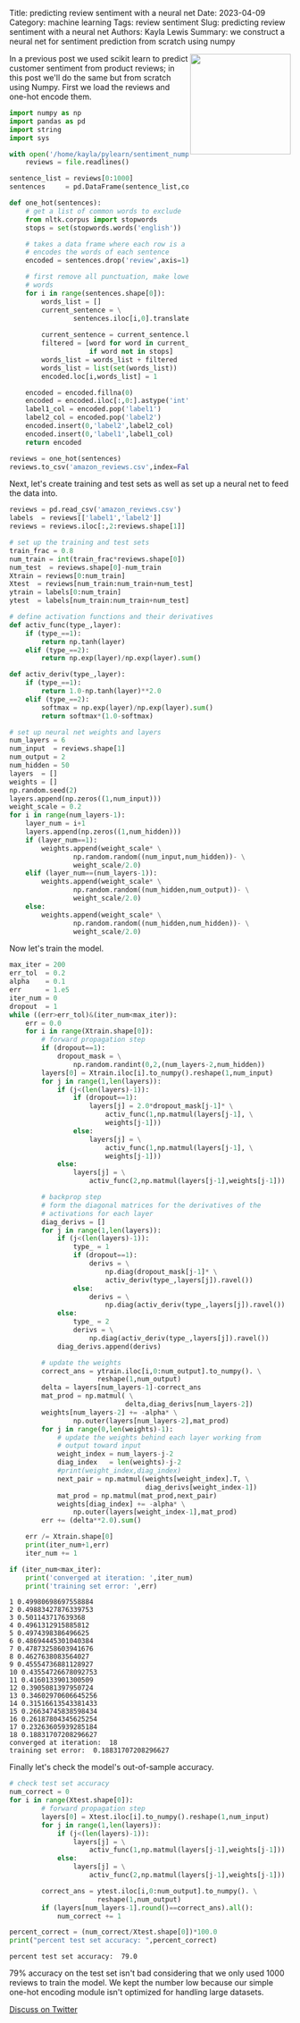 Title: predicting review sentiment with a neural net
Date: 2023-04-09
Category: machine learning
Tags: review sentiment
Slug: predicting review sentiment with a neural net
Authors: Kayla Lewis
Summary: we construct a neural net for sentiment prediction from scratch using numpy

<img align=right src="./images/star-rating.jpg" width="180"/>

In a previous post we used scikit learn to predict customer sentiment from product reviews; in this post we'll do the same but from scratch using Numpy. First we load the reviews and one-hot encode them.

```python
import numpy as np
import pandas as pd
import string
import sys

with open('/home/kayla/pylearn/sentiment_numpy/train.ft.txt') as file:
    reviews = file.readlines()

sentence_list = reviews[0:1000]
sentences     = pd.DataFrame(sentence_list,columns=['review'])

def one_hot(sentences):
    # get a list of common words to exclude
    from nltk.corpus import stopwords
    stops = set(stopwords.words('english'))

    # takes a data frame where each row is a sentence and one-hot
    # encodes the words of each sentence
    encoded = sentences.drop('review',axis=1)

    # first remove all punctuation, make lower case, and collect the
    # words
    for i in range(sentences.shape[0]):
        words_list = []
        current_sentence = \
                sentences.iloc[i,0].translate(str.maketrans('','', \
                                              string.punctuation))
        current_sentence = current_sentence.lower()
        filtered = [word for word in current_sentence.split() \
                    if word not in stops]
        words_list = words_list + filtered
        words_list = list(set(words_list))
        encoded.loc[i,words_list] = 1

    encoded = encoded.fillna(0)
    encoded = encoded.iloc[:,0:].astype('int')
    label1_col = encoded.pop('label1')
    label2_col = encoded.pop('label2')
    encoded.insert(0,'label2',label2_col)
    encoded.insert(0,'label1',label1_col)
    return encoded

reviews = one_hot(sentences)
reviews.to_csv('amazon_reviews.csv',index=False)
```

Next, let's create training and test sets as well as set up a neural net to feed the data into.


```python
reviews = pd.read_csv('amazon_reviews.csv')
labels  = reviews[['label1','label2']]
reviews = reviews.iloc[:,2:reviews.shape[1]]

# set up the training and test sets
train_frac = 0.8
num_train = int(train_frac*reviews.shape[0])
num_test  = reviews.shape[0]-num_train
Xtrain = reviews[0:num_train]
Xtest  = reviews[num_train:num_train+num_test]
ytrain = labels[0:num_train]
ytest  = labels[num_train:num_train+num_test]

# define activation functions and their derivatives
def activ_func(type_,layer):
    if (type_==1):
        return np.tanh(layer)
    elif (type_==2):
        return np.exp(layer)/np.exp(layer).sum()

def activ_deriv(type_,layer):
    if (type_==1):
        return 1.0-np.tanh(layer)**2.0
    elif (type_==2):
        softmax = np.exp(layer)/np.exp(layer).sum()
        return softmax*(1.0-softmax)

# set up neural net weights and layers
num_layers = 6
num_input  = reviews.shape[1]
num_output = 2
num_hidden = 50
layers  = []
weights = []
np.random.seed(2)
layers.append(np.zeros((1,num_input)))
weight_scale = 0.2
for i in range(num_layers-1):
    layer_num = i+1
    layers.append(np.zeros((1,num_hidden)))
    if (layer_num==1):
        weights.append(weight_scale* \
                np.random.random((num_input,num_hidden))- \
                weight_scale/2.0)
    elif (layer_num==(num_layers-1)):
        weights.append(weight_scale* \
                np.random.random((num_hidden,num_output))- \
                weight_scale/2.0)
    else:
        weights.append(weight_scale* \
                np.random.random((num_hidden,num_hidden))- \
                weight_scale/2.0)
```

Now let's train the model.


```python
max_iter = 200
err_tol  = 0.2
alpha    = 0.1
err      = 1.e5
iter_num = 0
dropout  = 1
while ((err>err_tol)&(iter_num<max_iter)):
    err = 0.0
    for i in range(Xtrain.shape[0]):
        # forward propagation step
        if (dropout==1):
            dropout_mask = \
                np.random.randint(0,2,(num_layers-2,num_hidden))
        layers[0] = Xtrain.iloc[i].to_numpy().reshape(1,num_input)
        for j in range(1,len(layers)):
            if (j<(len(layers)-1)):
                if (dropout==1):
                    layers[j] = 2.0*dropout_mask[j-1]* \
                        activ_func(1,np.matmul(layers[j-1], \
                        weights[j-1]))
                else:
                    layers[j] = \
                        activ_func(1,np.matmul(layers[j-1], \
                        weights[j-1]))
            else:
                layers[j] = \
                    activ_func(2,np.matmul(layers[j-1],weights[j-1]))

        # backprop step
        # form the diagonal matrices for the derivatives of the
        # activations for each layer
        diag_derivs = []
        for j in range(1,len(layers)):
            if (j<(len(layers)-1)):
                type_ = 1
                if (dropout==1):
                    derivs = \
                        np.diag(dropout_mask[j-1]* \
                        activ_deriv(type_,layers[j]).ravel())
                else:
                    derivs = \
                        np.diag(activ_deriv(type_,layers[j]).ravel())
            else:
                type_ = 2
                derivs = \
                    np.diag(activ_deriv(type_,layers[j]).ravel())
            diag_derivs.append(derivs)

        # update the weights
        correct_ans = ytrain.iloc[i,0:num_output].to_numpy(). \
                      reshape(1,num_output)
        delta = layers[num_layers-1]-correct_ans
        mat_prod = np.matmul( \
                             delta,diag_derivs[num_layers-2])
        weights[num_layers-2] += -alpha* \
                np.outer(layers[num_layers-2],mat_prod)
        for j in range(0,len(weights)-1):
            # update the weights behind each layer working from
            # output toward input
            weight_index = num_layers-j-2
            diag_index   = len(weights)-j-2
            #print(weight_index,diag_index)
            next_pair = np.matmul(weights[weight_index].T, \
                                  diag_derivs[weight_index-1])
            mat_prod = np.matmul(mat_prod,next_pair)
            weights[diag_index] += -alpha* \
                np.outer(layers[weight_index-1],mat_prod)
        err += (delta**2.0).sum()

    err /= Xtrain.shape[0]
    print(iter_num+1,err)
    iter_num += 1

if (iter_num<max_iter):
    print('converged at iteration: ',iter_num)
    print('training set error: ',err)
```

    1 0.49980698697558884
    2 0.49883427876339753
    3 0.501143717639368
    4 0.4961312915885812
    5 0.4974398386496625
    6 0.48694445301040384
    7 0.47873258603941676
    8 0.4627638083564027
    9 0.45554736881128927
    10 0.43554726678092753
    11 0.4160133901300509
    12 0.3905081397950724
    13 0.34602970606645256
    14 0.31516613543381433
    15 0.26634745838598434
    16 0.26187804345625254
    17 0.23263605939285184
    18 0.18831707208296627
    converged at iteration:  18
    training set error:  0.18831707208296627


Finally let's check the model's out-of-sample accuracy.


```python
# check test set accuracy
num_correct = 0
for i in range(Xtest.shape[0]):
        # forward propagation step
        layers[0] = Xtest.iloc[i].to_numpy().reshape(1,num_input)
        for j in range(1,len(layers)):
            if (j<(len(layers)-1)):
                layers[j] = \
                    activ_func(1,np.matmul(layers[j-1],weights[j-1]))
            else:
                layers[j] = \
                    activ_func(2,np.matmul(layers[j-1],weights[j-1]))

        correct_ans = ytest.iloc[i,0:num_output].to_numpy(). \
                      reshape(1,num_output)
        if (layers[num_layers-1].round()==correct_ans).all():
            num_correct += 1

percent_correct = (num_correct/Xtest.shape[0])*100.0
print("percent test set accuracy: ",percent_correct)
```

    percent test set accuracy:  79.0


79% accuracy on the test set isn't bad considering that we only used 1000 reviews to train the model. We kept the number low because our simple one-hot encoding module isn't optimized for handling large datasets.

[Discuss on Twitter](https://twitter.com/Estimatrix/status/1555693184977600512?s=20&t=YFPoxpEQ2Qp14U4FliD7fA)
